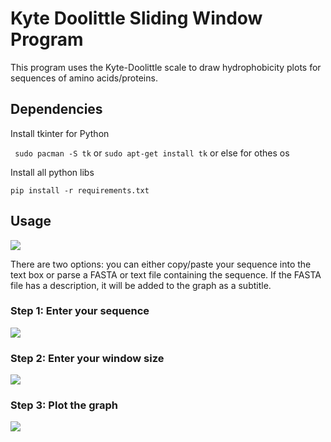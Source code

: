 # Kyte Doolittle Sliding Window Program
This program uses the Kyte-Doolittle scale to draw hydrophobicity plots for sequences of amino acids/proteins.

## Dependencies


Install tkinter for Python

``` sudo pacman -S tk``` or  ``` sudo apt-get install tk ``` or else for othes os  

Install all python libs 

```pip install -r requirements.txt```

## Usage
![](images/menu.png)<br />

There are two options: you can either copy/paste your sequence into the text box or parse a FASTA or text file containing
the sequence. If the FASTA file has a description, it will be added to the graph as a subtitle.

### Step 1: Enter your sequence 
![](images/menu_with_text.png)

### Step 2: Enter your window size
![](images/menu_with_text_and_size.png)

### Step 3: Plot the graph
![](images/graph.png)
 
